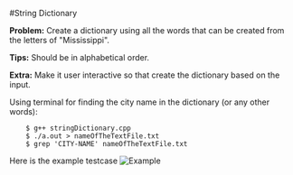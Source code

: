 #String Dictionary

**Problem:** Create a dictionary using all the words that can be created from the letters of "Mississippi".

**Tips:** Should be in alphabetical order.

**Extra:** Make it user interactive so that create the dictionary based on the input.

Using terminal for finding the city name in the dictionary (or any other words):

        $ g++ stringDictionary.cpp
        $ ./a.out > nameOfTheTextFile.txt
        $ grep 'CITY-NAME' nameOfTheTextFile.txt

Here is the example testcase
![Example](https://github.com/BedirT/MATH-2317_Discrete-Math/blob/master/Homework%201/Mississippi/img)